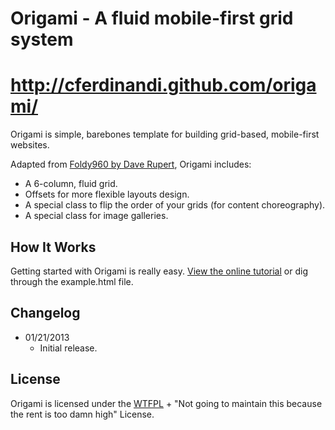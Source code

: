 # Origami - A fluid mobile-first grid system
# http://cferdinandi.github.com/origami/
Origami is simple, barebones template for building grid-based, mobile-first websites.

Adapted from [Foldy960 by Dave Rupert](https://github.com/davatron5000/Foldy960), Origami includes:

* A 6-column, fluid grid.
* Offsets for more flexible layouts design.
* A special class to flip the order of your grids (for content choreography).
* A special class for image galleries.

## How It Works
Getting started with Origami is really easy. [View the online tutorial](http://cferdinandi.github.com/origami/) or dig through the example.html file.

## Changelog
* 01/21/2013
  * Initial release.

## License
Origami is licensed under the [WTFPL](http://www.wtfpl.net/) + "Not going to maintain this because the rent is too damn high" License.
